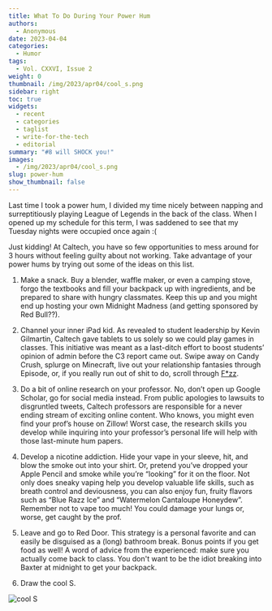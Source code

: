 ```yaml
---
title: What To Do During Your Power Hum
authors:
  - Anonymous
date: 2023-04-04
categories:
  - Humor
tags:
  - Vol. CXXVI, Issue 2
weight: 0
thumbnail: /img/2023/apr04/cool_s.png
sidebar: right
toc: true
widgets:
  - recent
  - categories
  - taglist
  - write-for-the-tech
  - editorial
summary: "#8 will SHOCK you!"
images:
  - /img/2023/apr04/cool_s.png
slug: power-hum
show_thumbnail: false
---
```


Last time I took a power hum, I divided my time nicely between napping and surreptitiously playing League of Legends in the back of the class. When I opened up my schedule for this term, I was saddened to see that my Tuesday nights were occupied once again :( 

Just kidding! At Caltech, you have so few opportunities to mess around for 3 hours without feeling guilty about not working. Take advantage of your power hums by trying out some of the ideas on this list.

1. Make a snack. Buy a blender, waffle maker, or even a camping stove, forgo the textbooks and fill your backpack up with ingredients, and be prepared to share with hungry classmates. Keep this up and you might end up hosting your own Midnight Madness (and getting sponsored by Red Bull??).

2. Channel your inner iPad kid. As revealed to student leadership by Kevin Gilmartin, Caltech gave tablets to us solely so we could play games in classes. This initiative was meant as a last-ditch effort to boost students’ opinion of admin before the C3 report came out. Swipe away on Candy Crush, splurge on Minecraft, live out your relationship fantasies through Episode, or, if you really run out of shit to do, scroll through [F*zz](/2023/apr04/fizz-asserts-control/).

3. Do a bit of online research on your professor. No, don’t open up Google Scholar, go for social media instead. From public apologies to lawsuits to disgruntled tweets, Caltech professors are responsible for a never ending stream of exciting online content. Who knows, you might even find your prof’s house on Zillow! Worst case, the research skills you develop while inquiring into your professor’s personal life will help with those last-minute hum papers.

4. Develop a nicotine addiction. Hide your vape in your sleeve, hit, and blow the smoke out into your shirt. Or, pretend you’ve dropped your Apple Pencil and smoke while you’re “looking” for it on the floor. Not only does sneaky vaping help you develop valuable life skills, such as breath control and deviousness, you can also enjoy fun, fruity flavors such as “Blue Razz Ice” and “Watermelon Cantaloupe Honeydew”. Remember not to vape too much! You could damage your lungs or, worse, get caught by the prof.

5. Leave and go to Red Door. This strategy is a personal favorite and can easily be disguised as a (long) bathroom break. Bonus points if you get food as well! A word of advice from the experienced: make sure you actually come back to class. You don't want to be the idiot breaking into Baxter at midnight to get your backpack.

6. Draw the cool S. 

![cool S](/img/2023/apr04/cool_s.png)